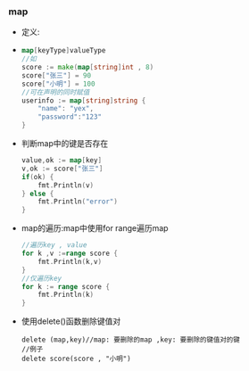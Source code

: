 ### map

- 定义: 

- ```go
  map[keyType]valueType
  //如 
  score := make(map[string]int , 8)
  score["张三"] = 90
  score["小明"] = 100
  //可在声明的同时赋值
  userinfo := map[string]string {
      "name": "yex",
      "password":"123"
  }
  ```

- 判断map中的键是否存在

  ```go
  value,ok := map[key]
  v,ok := score["张三"]
  if(ok) {
      fmt.Println(v)
  } else {
      fmt.Println("error")
  }
  ```

- map的遍历:map中使用for range遍历map

  ```go
  //遍历key , value
  for k ,v :=range score {
      fmt.Println(k,v)
  }
  //仅遍历key
  for k := range score {
      fmt.Println(k)
  }
  ```

- 使用delete()函数删除键值对

  ```
  delete (map,key)//map: 要删除的map ,key: 要删除的键值对的键
  //例子
  delete score(score , "小明")
  
  ```

  